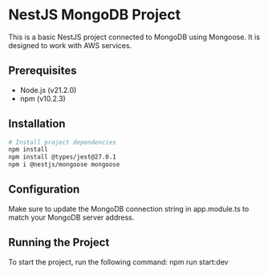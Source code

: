 # NestJS MongoDB Project

This is a basic NestJS project connected to MongoDB using Mongoose. It is designed to work with AWS services.

## Prerequisites

- Node.js (v21.2.0)
- npm (v10.2.3)

## Installation

```bash
# Install project dependencies
npm install
npm install @types/jest@27.0.1
npm i @nestjs/mongoose mongoose
```

## Configuration

Make sure to update the MongoDB connection string in app.module.ts to match your MongoDB server address.

## Running the Project

To start the project, run the following command:
npm run start:dev


